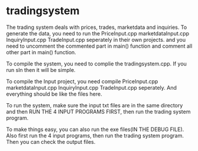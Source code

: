 # tradingsystem


The trading system deals with prices, trades, marketdata and inquiries. 
To generate the data, you need to run the PriceInput.cpp marketdataInput.cpp InquiryInput.cpp TradeInput.cpp seperately in their own projects. and you need to uncomment the commented part in main() function and comment all other part in main() function. 

To compile the system, you need to complie the tradingsystem.cpp. If you run sln then it will be simple. 

To compile the Input project, you need compile PriceInput.cpp marketdataInput.cpp InquiryInput.cpp TradeInput.cpp seperately. And everything should be like the files here. 

To run the system, make sure the input txt files are in the same directory and then RUN THE 4 INPUT PROGRAMS FIRST, then run the trading system program. 

To make things easy, you can also run the exe files(IN THE DEBUG FILE). Also first run the 4 input programs, then run the trading system program. Then you can check the output files.
